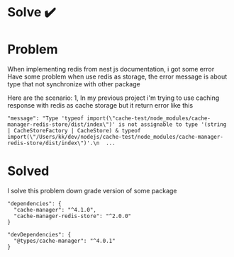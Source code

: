 # Solve ✔️

# Problem
When implementing redis from nest js documentation, i got some error Have some problem when use redis as storage, the error message is about type that not synchronize with other package

Here are the scenario:
1, In my previous project i'm trying to use caching response with redis as cache storage but it return error like this 
```
"message": "Type 'typeof import(\"cache-test/node_modules/cache-manager-redis-store/dist/index\")' is not assignable to type '(string | CacheStoreFactory | CacheStore) & typeof import(\"/Users/kk/dev/nodejs/cache-test/node_modules/cache-manager-redis-store/dist/index\")'.\n  ...
```

# Solved
I solve this problem down grade  version of some package 

```
"dependencies": {
  "cache-manager": "^4.1.0",
  "cache-manager-redis-store": "^2.0.0"
}
```

```
"devDependencies": {
  "@types/cache-manager": "^4.0.1"
}
```
